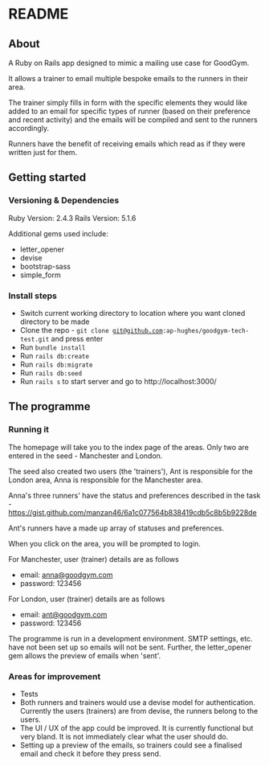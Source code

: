 # README

<h2>About</h2>
A Ruby on Rails app designed to mimic a mailing use case for GoodGym.

It allows a trainer to email multiple bespoke emails to the runners in their area.

The trainer simply fills in form with the specific elements they would like added to an email for specific types of runner (based on their preference and recent activity) and the emails will be compiled and sent to the runners accordingly.

Runners have the benefit of receiving emails which read as if they were written just for them.

<h2>Getting started</h2>
<h3>Versioning & Dependencies</h3>
Ruby Version: 2.4.3
Rails Version: 5.1.6

Additional gems used include:
* letter_opener
* devise
* bootstrap-sass
* simple_form

<h3>Install steps</h3>

* Switch current working directory to location where you want cloned directory to be made
* Clone the repo - <code>git clone git@github.com:ap-hughes/goodgym-tech-test.git</code> and press enter
* Run <code>bundle install</code>
* Run <code>rails db:create</code>
* Run <code>rails db:migrate</code>
* Run <code>rails db:seed</code>
* Run <code>rails s</code> to start server and go to http://localhost:3000/

<h2>The programme</h2>
<h3>Running it</h3>
The homepage will take you to the index page of the areas. Only two are entered in the seed - Manchester and London.

The seed also created two users (the 'trainers'), Ant is responsible for the London area, Anna is responsible for the Manchester area.

Anna's three runners' have the status and preferences described in the task - https://gist.github.com/manzan46/6a1c077564b838419cdb5c8b5b9228de

Ant's runners have a made up array of statuses and preferences.

When you click on the area, you will be prompted to login.

For Manchester, user (trainer) details are as follows
* email: anna@goodgym.com
* password: 123456

For London, user (trainer) details are as follows
* email: ant@goodgym.com
* password: 123456

The programme is run in a development environment. SMTP settings, etc. have not been set up so emails will not be sent. Further, the letter_opener gem allows the preview of emails when 'sent'.

<h3>Areas for improvement</h3>

* Tests
* Both runners and trainers would use a devise model for authentication. Currently the users (trainers) are from devise, the runners belong to the users.
* The UI / UX of the app could be improved. It is currently functional but very bland. It is not immediately clear what the user should do.
* Setting up a preview of the emails, so trainers could see a finalised email and check it before they press send.
